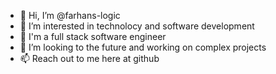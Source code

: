 - 👋 Hi, I’m @farhans-logic
- 👀 I’m interested in technolocy and software development
- 🌱 I'm a full stack software engineer
- 💞️ I’m looking to the future and working on complex projects
- 📫 Reach out to me here at github

<!---
farhans-logic/farhans-logic is a ✨ special ✨ repository because its `README.md` (this file) appears on your GitHub profile.
You can click the Preview link to take a look at your changes.
--->

